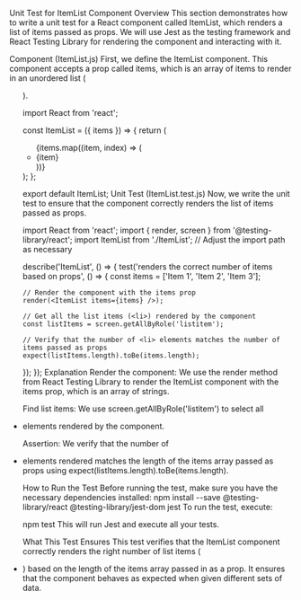 Unit Test for ItemList Component
Overview
This section demonstrates how to write a unit test for a React component called ItemList, which renders a list of items passed as props. We will use Jest as the testing framework and React Testing Library for rendering the component and interacting with it.

Component (ItemList.js)
First, we define the ItemList component. This component accepts a prop called items, which is an array of items to render in an unordered list (<ul>).

import React from 'react';

const ItemList = ({ items }) => {
  return (
    <ul>
      {items.map((item, index) => (
        <li key={index}>{item}</li>
      ))}
    </ul>
  );
};

export default ItemList;
Unit Test (ItemList.test.js)
Now, we write the unit test to ensure that the component correctly renders the list of items passed as props.

import React from 'react';
import { render, screen } from '@testing-library/react';
import ItemList from './ItemList';  // Adjust the import path as necessary

describe('ItemList', () => {
  test('renders the correct number of items based on props', () => {
    const items = ['Item 1', 'Item 2', 'Item 3'];

    // Render the component with the items prop
    render(<ItemList items={items} />);

    // Get all the list items (<li>) rendered by the component
    const listItems = screen.getAllByRole('listitem');

    // Verify that the number of <li> elements matches the number of items passed as props
    expect(listItems.length).toBe(items.length);
  });
});
Explanation
Render the component: We use the render method from React Testing Library to render the ItemList component with the items prop, which is an array of strings.

Find list items: We use screen.getAllByRole('listitem') to select all <li> elements rendered by the component.

Assertion: We verify that the number of <li> elements rendered matches the length of the items array passed as props using expect(listItems.length).toBe(items.length).

How to Run the Test
Before running the test, make sure you have the necessary dependencies installed:
npm install --save @testing-library/react @testing-library/jest-dom jest
To run the test, execute:

npm test
This will run Jest and execute all your tests.

What This Test Ensures
This test verifies that the ItemList component correctly renders the right number of list items (<li>) based on the length of the items array passed in as a prop. It ensures that the component behaves as expected when given different sets of data.



